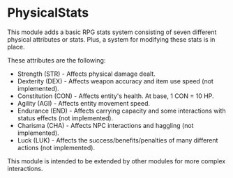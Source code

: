 PhysicalStats
============

This module adds a basic RPG stats system consisting of seven different physical attributes or stats. Plus, a system for
modifying these stats is in place.

These attributes are the following:

* Strength (STR) - Affects physical damage dealt.
* Dexterity (DEX) - Affects weapon accuracy and item use speed (not implemented).
* Constitution (CON) - Affects entity's health. At base, 1 CON = 10 HP.
* Agility (AGI) - Affects entity movement speed.
* Endurance (END) - Affects carrying capacity and some interactions with status effects (not implemented).
* Charisma (CHA) - Affects NPC interactions and haggling (not implemented).
* Luck (LUK) - Affects the success/benefits/penalties of many different actions (not implemented).

This module is intended to be extended by other modules for more complex interactions.